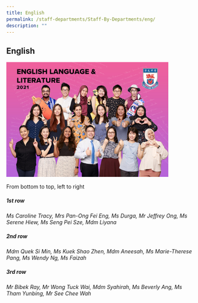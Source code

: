 ```yaml
---
title: English
permalink: /staff-departments/Staff-By-Departments/eng/
description: ""
---
```



## English

<img src="/images/English-_-Literature.jpg" style="width:85%">

From bottom to top, left to right  
  
##### 1st row

_Ms Caroline Tracy, Mrs Pan-Ong Fei Eng, Ms Durga, Mr Jeffrey Ong, Ms Serene Hiew, Ms Seng Pei Sze, Mdm Liyana_  

##### 2nd row

_Mdm Quek Si Min, Ms Kuek Shao Zhen, Mdm Aneesah, Ms Marie-Therese Pang, Ms Wendy Ng, Ms Faizah_  

##### 3rd row

_Mr Bibek Ray, Mr Wong Tuck Wai, Mdm Syahirah, Ms Beverly Ang, Ms Tham Yunbing, Mr See Chee Wah_